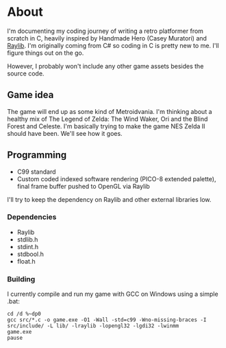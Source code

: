 # About
I'm documenting my coding journey of writing a retro platformer from scratch in C, heavily inspired by Handmade Hero (Casey Muratori) and [Raylib](https://www.raylib.com/). I'm originally coming from C# so coding in C is pretty new to me. I'll figure things out on the go.

However, I probably won't include any other game assets besides the source code.

## Game idea
The game will end up as some kind of Metroidvania. I'm thinking about a healthy mix of The Legend of Zelda: The Wind Waker, Ori and the Blind Forest and Celeste. I'm basically trying to make the game NES Zelda II should have been. We'll see how it goes.

## Programming
- C99 standard
- Custom coded indexed software rendering (PICO-8 extended palette), final frame buffer pushed to OpenGL via Raylib

I'll try to keep the dependency on Raylib and other external libraries low.

### Dependencies
- Raylib
- stdlib.h
- stdint.h
- stdbool.h
- float.h

### Building

I currently compile and run my game with GCC on Windows using a simple .bat:
```
cd /d %~dp0
gcc src/*.c -o game.exe -O1 -Wall -std=c99 -Wno-missing-braces -I src/include/ -L lib/ -lraylib -lopengl32 -lgdi32 -lwinmm
game.exe
pause
```

